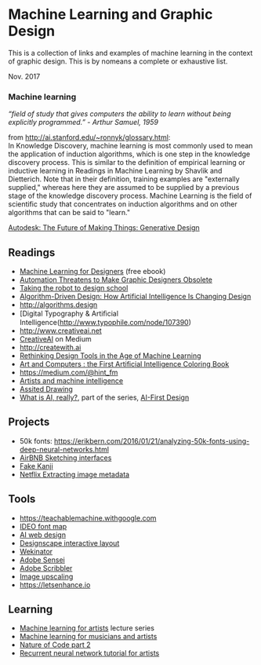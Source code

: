 # Machine Learning and Graphic Design
This is a collection of links and examples of machine learning in the context of graphic design. This is by nomeans a complete or exhaustive list.

Nov. 2017

### Machine learning
*“field of study that gives computers the ability to learn without being explicitly programmed.” - Arthur Samuel, 1959*

from http://ai.stanford.edu/~ronnyk/glossary.html:  
In Knowledge Discovery, machine learning is most commonly used to mean the application of induction algorithms, which is one step in the knowledge discovery process. This is similar to the definition of empirical learning or inductive learning in Readings in Machine Learning by Shavlik and Dietterich. Note that in their definition, training examples are "externally supplied," whereas here they are assumed to be supplied by a previous stage of the knowledge discovery process. Machine Learning is the field of scientific study that concentrates on induction algorithms and on other algorithms that can be said to "learn."

[Autodesk: The Future of Making Things: Generative Design](https://www.youtube.com/watch?v=E2SxqUvtpIk)

## Readings
- [Machine Learning for Designers](http://www.oreilly.com/design/free/machine-learning-for-designers.csp) (free ebook) 
- [Automation Threatens to Make Graphic Designers Obsolete](https://eyeondesign.aiga.org/automation-threatens-to-make-graphic-designers-obsolete/)
- [Taking the robot to design school](http://www.jon.gold/2016/05/robot-design-school/)
- [Algorithm-Driven Design: How Artificial Intelligence Is Changing Design](https://www.smashingmagazine.com/2017/01/algorithm-driven-design-how-artificial-intelligence-changing-design/)
- http://algorithms.design
- [Digital Typography & Artiﬁcial Intelligence(http://www.typophile.com/node/107390)
- http://www.creativeai.net
- [CreativeAI](https://medium.com/@creativeai/creativeai-9d4b2346faf3) on Medium
- http://createwith.ai
- [Rethinking Design Tools in the Age of Machine Learning](https://medium.com/artists-and-machine-intelligence/rethinking-des[ign-tools-in-the-age-of-machine-learning-369f3f07ab6c)
- [Art and Computers : the First Artificial Intelligence Coloring Book](https://www.amazon.com/Art-Computers-Artificial-Intelligence-Coloring/dp/B000LZG42C)
- https://medium.com/@hint_fm
- [Artists and machine intelligence](https://medium.com/artists-and-machine-intelligence)
- [Assited Drawing](https://medium.com/@samim/assisted-drawing-7b26c81daf2d)
- [What is AI, really?](https://medium.com/ai-first-design/what-is-ai-really-5a4a7ceb5008), part of the series, [AI-First Design](https://ai-first.design)

## Projects
- 50k fonts: https://erikbern.com/2016/01/21/analyzing-50k-fonts-using-deep-neural-networks.html
- [AirBNB Sketching interfaces](https://airbnb.design/sketching-interfaces/)
- [Fake Kanji](http://blog.otoro.net/2015/12/28/recurrent-net-dreams-up-fake-chinese-characters-in-vector-format-with-tensorflow/)
- [Netflix Extracting image metadata](https://medium.com/netflix-techblog/extracting-image-metadata-at-scale-c89c60a2b9d2)

## Tools
- https://teachablemachine.withgoogle.com
- [IDEO font map](http://fontmap.ideo.com)
- [AI web design](https://thegrid.io)
- [Designscape interactive layout](http://www.dgp.toronto.edu/~donovan/design/index.html)
- [Wekinator](http://www.wekinator.org)
- [Adobe Sensei](https://www.adobe.com/sensei.html#x)
- [Adobe Scribbler](https://research.adobe.com/project/scribbler-controlling-deep-image-synthesis-with-sketch-and-color/)
- [Image upscaling](http://waifu2x.udp.jp/index.ko.html)
- https://letsenhance.io

## Learning
- [Machine learning for artists](http://ml4a.github.io) lecture series 
- [Machine learning for musicians and artists](https://www.kadenze.com/courses/machine-learning-for-musicians-and-artists/info)
- [Nature of Code part 2](https://github.com/shiffman/NOC-S17-2-Intelligence-Learning)
- [Recurrent neural network tutorial for artists](http://blog.otoro.net/2017/01/01/recurrent-neural-network-artist/)


